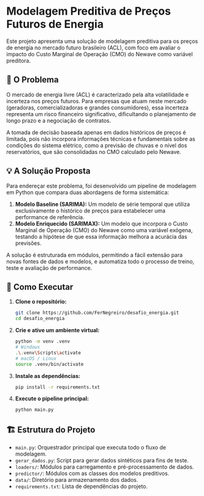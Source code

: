 # Modelagem Preditiva de Preços Futuros de Energia

Este projeto apresenta uma solução de modelagem preditiva para os preços de energia no mercado futuro brasileiro (ACL), com foco em avaliar o impacto do Custo Marginal de Operação (CMO) do Newave como variável preditora.

## 📄 O Problema

O mercado de energia livre (ACL) é caracterizado pela alta volatilidade e incerteza nos preços futuros. Para empresas que atuam neste mercado (geradoras, comercializadoras e grandes consumidores), essa incerteza representa um risco financeiro significativo, dificultando o planejamento de longo prazo e a negociação de contratos.

A tomada de decisão baseada apenas em dados históricos de preços é limitada, pois não incorpora informações técnicas e fundamentais sobre as condições do sistema elétrico, como a previsão de chuvas e o nível dos reservatórios, que são consolidadas no CMO calculado pelo Newave.

## 💡 A Solução Proposta

Para endereçar este problema, foi desenvolvido um pipeline de modelagem em Python que compara duas abordagens de forma sistemática:

1.  **Modelo Baseline (SARIMA):** Um modelo de série temporal que utiliza exclusivamente o histórico de preços para estabelecer uma performance de referência.
2.  **Modelo Enriquecido (SARIMAX):** Um modelo que incorpora o Custo Marginal de Operação (CMO) do Newave como uma variável exógena, testando a hipótese de que essa informação melhora a acurácia das previsões.

A solução é estruturada em módulos, permitindo a fácil extensão para novas fontes de dados e modelos, e automatiza todo o processo de treino, teste e avaliação de performance.

## 🚀 Como Executar

1.  **Clone o repositório:**
    ```bash
    git clone https://github.com/FerNegreiro/desafio_energia.git
    cd desafio_energia
    ```

2.  **Crie e ative um ambiente virtual:**
    ```bash
    python -m venv .venv
    # Windows
    .\.venv\Scripts\activate
    # macOS / Linux
    source .venv/bin/activate
    ```

3.  **Instale as dependências:**
    ```bash
    pip install -r requirements.txt
    ```

4.  **Execute o pipeline principal:**
    ```bash
    python main.py
    ```

## 🏗️ Estrutura do Projeto

-   `main.py`: Orquestrador principal que executa todo o fluxo de modelagem.
-   `gerar_dados.py`: Script para gerar dados sintéticos para fins de teste.
-   `loaders/`: Módulos para carregamento e pré-processamento de dados.
-   `predictor/`: Módulos com as classes dos modelos preditivos.
-   `data/`: Diretório para armazenamento dos dados.
-   `requirements.txt`: Lista de dependências do projeto.
